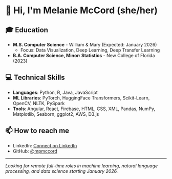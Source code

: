 # 👋 Hi, I'm Melanie McCord (she/her)
## 🎓 Education
- **M.S. Computer Science** - William & Mary (Expected: January 2026)
  - Focus: Data Visualization, Deep Learning, Deep Transfer Learning
- **B.A. Computer Science, Minor: Statistics** - New College of Florida (2023)

## 💻 Technical Skills
- **Languages**: Python, R, Java, JavaScript
- **ML Libraries**: PyTorch, HuggingFace Transformers, Scikit-Learn, OpenCV, NLTK, PySpark
- **Tools**: Angular, React, Firebase, HTML, CSS, XML, Pandas, NumPy, Matplotlib, Seaborn, ggplot2, AWS, D3.js

## 📫 How to reach me
- LinkedIn: [Connect on LinkedIn](https://www.linkedin.com/in/melanie-mccord/)
- GitHub: [@mpmccord](https://github.com/mpmccord)

---
*Looking for remote full-time roles in machine learning, natural language processing, and data science starting January 2026.*
